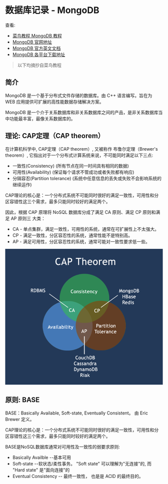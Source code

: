 # 数据库记录 - MongoDB

查看:

-   [菜鸟教程 MongoDB 教程](http://www.runoob.com/mongodb/mongodb-tutorial.html)
-   [MongoDB 官网地址](https://www.mongodb.com/)
-   [MongoDB 官方英文文档](https://docs.mongodb.com/manual/)
-   [MongoDB 各平台下载地址](https://www.mongodb.com/download-center#community)

> 以下均摘抄自菜鸟教程

## 简介

MongoDB 是一个基于分布式文件存储的数据库。由 C++ 语言编写。旨在为 WEB 应用提供可扩展的高性能数据存储解决方案。

MongoDB 是一个介于关系数据库和非关系数据库之间的产品，是非关系数据库当中功能最丰富，最像关系数据库的。

## 理论: CAP定理（CAP theorem）

在计算机科学中, CAP定理（CAP theorem）, 又被称作 布鲁尔定理（Brewer's theorem）, 它指出对于一个分布式计算系统来说，不可能同时满足以下三点:

-   一致性(Consistency) (所有节点在同一时间具有相同的数据)
-   可用性(Availability) (保证每个请求不管成功或者失败都有响应)
-   分隔容忍(Partition tolerance) (系统中任意信息的丢失或失败不会影响系统的继续运作)

CAP理论的核心是：一个分布式系统不可能同时很好的满足一致性，可用性和分区容错性这三个需求，最多只能同时较好的满足两个。

因此，根据 CAP 原理将 NoSQL 数据库分成了满足 CA 原则、满足 CP 原则和满足 AP 原则三 大类：

-   CA - 单点集群，满足一致性，可用性的系统，通常在可扩展性上不太强大。
-   CP - 满足一致性，分区容忍性的系统，通常性能不是特别高。
-   AP - 满足可用性，分区容忍性的系统，通常可能对一致性要求低一些。

![](assets/markdown-img-paste-20190925124351514.png)

## 原则: BASE

BASE：Basically Available, Soft-state, Eventually Consistent。 由 Eric Brewer 定义。

CAP理论的核心是：一个分布式系统不可能同时很好的满足一致性，可用性和分区容错性这三个需求，最多只能同时较好的满足两个。

BASE是NoSQL数据库通常对可用性及一致性的弱要求原则:

-   Basically Availble --基本可用
-   Soft-state --软状态/柔性事务。 "Soft state" 可以理解为"无连接"的, 而 "Hard state" 是"面向连接"的
-   Eventual Consistency -- 最终一致性， 也是是 ACID 的最终目的。
